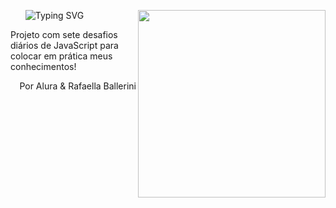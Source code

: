 <div id="user-content-toc">
  <ul align="left">
      <img src="https://readme-typing-svg.demolab.com?font=Fira+Code&weight=500&size=22&pause=1000&color=ffffff&left=true&Left=true&random=false&width=524&lines=7+Days+of+Code+in+JavaScript!" alt="Typing SVG">
  <img align="right" alt="" height="300px" src=""></summary>
</div>

<p align="left">Projeto com sete desafios diários de JavaScript para colocar em prática meus conhecimentos!</p>

<p align="right">Por Alura & Rafaella Ballerini</p>
